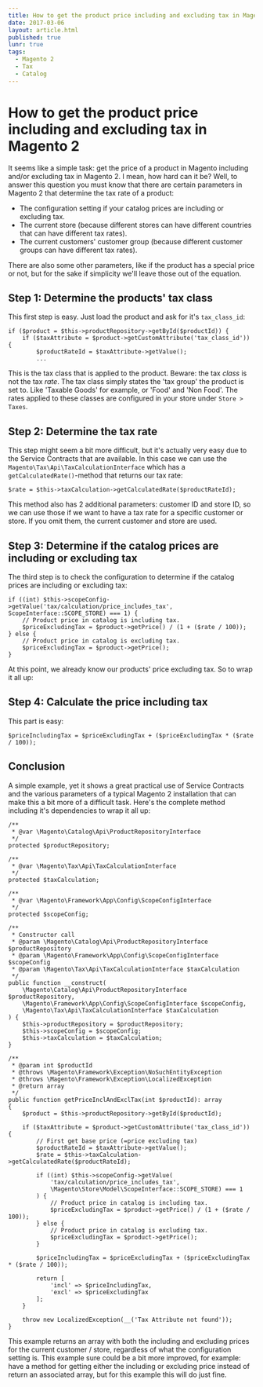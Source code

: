 ```yaml
---
title: How to get the product price including and excluding tax in Magento 2
date: 2017-03-06
layout: article.html
published: true
lunr: true
tags:
  - Magento 2
  - Tax
  - Catalog
---
```


# How to get the product price including and excluding tax in Magento 2

It seems like a simple task: get the price of a product in Magento including and/or excluding tax in Magento 2. I mean, how hard can it be? Well, to answer this question you must know that there are certain parameters in Magento 2 that determine the tax rate of a product:

- The configuration setting if your catalog prices are including or excluding tax.
- The current store (because different stores can have different countries that can have different tax rates).
- The current customers' customer group (because different customer groups can have different tax rates).

There are also some other parameters, like if the product has a special price or not, but for the sake if simplicity we'll leave those out of the equation.

## Step 1: Determine the products' tax class

This first step is easy. Just load the product and ask for it's `tax_class_id`:

    if ($product = $this->productRepository->getById($productId)) {
        if ($taxAttribute = $product->getCustomAttribute('tax_class_id')) {
            $productRateId = $taxAttribute->getValue();
            ...
            
This is the tax class that is applied to the product. Beware: the tax _class_ is not the tax _rate_. The tax class simply states the 'tax group' the product is set to. Like 'Taxable Goods' for example, or 'Food' and 'Non Food'. The rates applied to these classes are configured in your store under `Store > Taxes`.

## Step 2: Determine the tax rate

This step might seem a bit more difficult, but it's actually very easy due to the Service Contracts that are available. In this case we can use the `Magento\Tax\Api\TaxCalculationInterface` which has a `getCalculatedRate()`-method that returns our tax rate:

    $rate = $this->taxCalculation->getCalculatedRate($productRateId);

This method also has 2 additional parameters: customer ID and store ID, so we can use those if we want to have a tax rate for a specific customer or store. If you omit them, the current customer and store are used.

## Step 3: Determine if the catalog prices are including or excluding tax

The third step is to check the configuration to determine if the catalog prices are including or excluding tax:

    if ((int) $this->scopeConfig->getValue('tax/calculation/price_includes_tax', ScopeInterface::SCOPE_STORE) === 1) {
        // Product price in catalog is including tax.
        $priceExcludingTax = $product->getPrice() / (1 + ($rate / 100));
    } else {
        // Product price in catalog is excluding tax.
        $priceExcludingTax = $product->getPrice();
    }
    
At this point, we already know our products' price excluding tax. So to wrap it all up:

## Step 4: Calculate the price including tax

This part is easy:

    $priceIncludingTax = $priceExcludingTax + ($priceExcludingTax * ($rate / 100));
    
## Conclusion

A simple example, yet it shows a great practical use of Service Contracts and the various parameters of a typical Magento 2 installation that can make this a bit more of a difficult task. Here's the complete method including it's dependencies to wrap it all up:

    /**
     * @var \Magento\Catalog\Api\ProductRepositoryInterface
     */
    protected $productRepository;

    /**
     * @var \Magento\Tax\Api\TaxCalculationInterface
     */
    protected $taxCalculation;

    /**
     * @var \Magento\Framework\App\Config\ScopeConfigInterface
     */
    protected $scopeConfig;

    /**
     * Constructor call
     * @param \Magento\Catalog\Api\ProductRepositoryInterface $productRepository
     * @param \Magento\Framework\App\Config\ScopeConfigInterface $scopeConfig
     * @param \Magento\Tax\Api\TaxCalculationInterface $taxCalculation
     */
    public function __construct(
        \Magento\Catalog\Api\ProductRepositoryInterface $productRepository,
        \Magento\Framework\App\Config\ScopeConfigInterface $scopeConfig,
        \Magento\Tax\Api\TaxCalculationInterface $taxCalculation
    ) {
        $this->productRepository = $productRepository;
        $this->scopeConfig = $scopeConfig;
        $this->taxCalculation = $taxCalculation;
    }

    /**
     * @param int $productId
     * @throws \Magento\Framework\Exception\NoSuchEntityException
     * @throws \Magento\Framework\Exception\LocalizedException
     * @return array
     */
    public function getPriceInclAndExclTax(int $productId): array
    {
        $product = $this->productRepository->getById($productId);
        
        if ($taxAttribute = $product->getCustomAttribute('tax_class_id')) {
            // First get base price (=price excluding tax)
            $productRateId = $taxAttribute->getValue();
            $rate = $this->taxCalculation->getCalculatedRate($productRateId);

            if ((int) $this->scopeConfig->getValue(
                'tax/calculation/price_includes_tax', 
                \Magento\Store\Model\ScopeInterface::SCOPE_STORE) === 1
            ) {
                // Product price in catalog is including tax.
                $priceExcludingTax = $product->getPrice() / (1 + ($rate / 100));
            } else {
                // Product price in catalog is excluding tax.
                $priceExcludingTax = $product->getPrice();
            }

            $priceIncludingTax = $priceExcludingTax + ($priceExcludingTax * ($rate / 100));
            
            return [
                'incl' => $priceIncludingTax,
                'excl' => $priceExcludingTax
            ];
        }

        throw new LocalizedException(__('Tax Attribute not found'));
    }

This example returns an array with both the including and excluding prices for the current customer / store, regardless of what the configuration setting is. This example sure could be a bit more improved, for example: have a method for getting either the including or excluding price instead of return an associated array, but for this example this will do just fine.